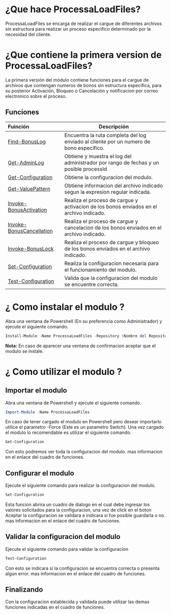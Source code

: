# ¿Que hace ProcessaLoadFiles?
ProcessaLoadFiles se encarga de realizar el cargue de diferentes archivos sin estructura para realizar un proceso especifico determinado por la necesidad del cliente.

# ¿Que contiene la primera version de ProcessaLoadFiles?
La primera versión del módulo contiene funciones para el cargue de archivos que contengan numeros de bonos sin estructura especifica, para su posterior Activación, Bloqueo o Cancelación y notificacion por correo electronico sobre el proceso.  

## Funciones

| Fuinción  | Descripción  |
|:---|---|
| [Find-BonusLog](Scripting/Find-BonusLog.md)  | Encuentra la ruta completa del log enviado al cliente por un numero de bono especifico. |
| [Get-AdminLog](Scripting/Get-AdminLog)  | Obtiene y muestra el log del administrador por rango de fechas y un posible processId |
| [Get-Configuration](Scripting/GetConfig)  | Obtiene la configuracion del modulo. |
| [Get-ValuePattern](Scripting/RemoveConfig)  | Obtiene informacion del archivo indicado segun la expresion regular indicada. |
| [Invoke-BonusActivation](Scripting/InvokeReport)  | Realiza el proceso de cargue y activacion de los bonos enviados en el archivo indicado. |
| [Invoke-BonusCancellation](Scripting/InvokeReport)  | Realiza el proceso de cargue y cancelacion de los bonos enviados en el archivo indicado. |
| [Invoke-BonusLock](Scripting/InvokeReport)  | Realiza el proceso de cargue y bloqueo de los bonos enviados en el archivo indicado. |
| [Set-Configuration](Scripting/InvokeReport)  | Realiza la configuracion necesaria para el funcionamiento del modulo. |
| [Test-Configuration](Scripting/InvokeReport)  | Valida que la configuracion del modulo se encuentre correcta. |

# ¿ Como instalar el modulo ?
Abra una ventana de Powershell (En su preferencia como Administrador) y ejecute el siguiente comando.
```PowerShell
Install-Module -Name ProcessaLoadFiles -Repository (Nombre del Repositorio creado en su Ambiente)
```
**Nota:**
En caso de aparecer una ventana de confirmacion aceptar que el modulo se instale.

# ¿ Como utilizar el modulo ?
## Importar el modulo
Abra una ventana de Powershell y ejecute el siguiente comando.
```PowerShell
Import-Module -Name ProcessaLoadFiles 
```
En caso de tener cargado el modulo en Powershell pero desear importarlo utilice el parametro -Force (Este es un parametro Switch).
Una vez cargado el modulo lo recomendable es utilizar el siguiente comando.
```PowerShell
Get-Configuration
```
Con esto podremos ver toda la configuracion del modulo. mas informacion en el enlace del cuadro de funciones.

## Configurar el modulo
Ejecute el siguiente comando para realizar la configuracion del modulo.
```PowerShell
Set-Configuration
```
Esta funcion abrira un cuadro de dialogo en el cual debe ingresar los valores solicitados para la configuracion, una vez de click en el boton Aceptar la configuracion se validara e indicara si fue posible guardarla o no.  mas informacion en el enlace del cuadro de funciones.

## Validar la configuracion del modulo
Ejecute el siguiente comando para validar la configuracion
```PowerShell
Test-Configuration
```
Con esto se indicara si la configuracion se encuentra correcta o presenta algun error.  mas informacion en el enlace del cuadro de funciones.

## Finalizando 
Con la configuracion establecida y validada puede utilizar las demas funciones indicadas en el cuadro de funciones.
